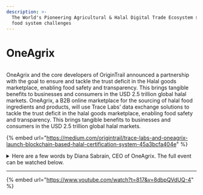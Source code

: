 ```yaml
---
description: >-
  The World's Pioneering Agricultural & Halal Digital Trade Ecosystem solving
  food system challenges
---
```


# OneAgrix

<figure><img src="https://miro.medium.com/max/720/1*hR1vFO85ArXUf6fuU9nYNg@2x.jpeg" alt=""><figcaption></figcaption></figure>

OneAgrix and the core developers of OriginTrail announced a partnership with the goal to ensure and tackle the trust deficit in the Halal goods marketplace, enabling food safety and transparency. This brings tangible benefits to businesses and consumers in the USD 2.5 trillion global halal markets. OneAgrix, a B2B online marketplace for the sourcing of halal food ingredients and products, will use Trace Labs’ data exchange solutions to tackle the trust deficit in the halal goods marketplace, enabling food safety and transparency. This brings tangible benefits to businesses and consumers in the USD 2.5 trillion global halal markets.

{% embed url="https://medium.com/origintrail/trace-labs-and-oneagrix-launch-blockchain-based-halal-certification-system-45a3bcfa404e" %}

<details>

<summary>Here are a few words by Diana Sabrain, CEO of OneAgrix. The full event can be watched below. </summary>

[What OneAgrix does is](https://youtu.be/8dbpQVdUQ-4?t=817) we are the world’s largest halal and agricultural digital trade ecosystem. What we do is we have an end-to-end solution for cross-border trade and this would span from DNA traceability solutions all the way to matching solutions, payment, logistics. All in on one platform.

[What we’ve been doing with OriginTrail](https://youtu.be/8dbpQVdUQ-4?t=841) since 2019 was to create an e-commerce environment where we could verify data agriculture to cart. What we are doing is also consolidating agricultural and halal data onto one platform and it allows us to create more transparency. The transparent supply chain is also about sustainability and we take this really seriously.

[When we speak to procurement offices](https://youtu.be/8dbpQVdUQ-4?t=2337) from the halal sector, where 7-8% of procurement offices that purchase halal products are non-Muslims, they don’t know any better about halal certification data. Some of them would not be able to ascertain whether in terms of import laws, is the halal certification accredited So, you are now looking at a $2,5Tn industry being fragmented as one, but how is data traveling?… This is where we partnered with OriginTrail.

[OriginTrail technology is amazing](https://youtu.be/8dbpQVdUQ-4?t=2958). Part of the technology right now that OriginTrail is using together with Oneagrix is to empower the African continent. [We do have a project going on with the government of Nigeria](https://halalfocus.net/nigeria-to-leverage-on-public-private-partnership-with-oneagrix-for-better-agriculture-and-halal-market-access-under-afcfta/) ([AfCFTA](https://www.salaamgateway.com/story/what-is-the-african-continental-free-trade-area-and-why-does-it-matter-to-the-islamic-economy?utm\_source=Salaam+Gateway+Weekly+Newsletters\&utm\_campaign=2ef78aad3e-EMAIL\_CAMPAIGN\_2019\_11\_24\_06\_09\_COPY\_01\&utm\_medium=email\&utm\_term=0\_c1e2a0613b-2ef78aad3e-229598204)). It’s called Nigeria feeds the world initiative, which will use OriginTrail as a layer of data transparency on the OneAgrix platform. We can not only use that data to do cross-border trade but at the same time to empower people. We’re talking about lowering poverty rates, we’re talking about giving economic empowerment to the continent. And you know Africa truly can feed itself, it will feed the world. It’s not just all about profits for us, the transparent supply chain is also about sustainability and we take this really seriously. OriginTrail will change the world.

</details>

****

{% embed url="https://www.youtube.com/watch?t=817&v=8dbpQVdUQ-4" %}
